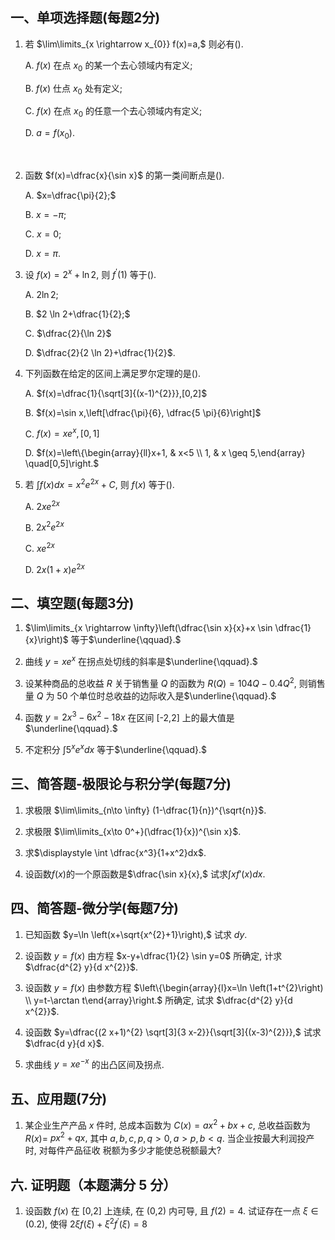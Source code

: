 ## 一、单项选择题(每题2分)

1. 若 $\lim\limits_{x \rightarrow x_{0}} f(x)=a,$ 则必有().
   
     A. $f(x)$ 在点 $x_{0}$ 的某一个去心领域内有定义;
   
     B. $f(x)$ 仕点 $x_{0}$ 处有定义;
   
     C. $f(x)$ 在点 $x_{0}$ 的任意一个去心领域内有定义;
       
     D. $a=f\left(x_{0}\right)$.
   
   ​    

2. 函数 $f(x)=\dfrac{x}{\sin x}$ 的第一类间断点是().

     A. $x=\dfrac{\pi}{2};$

     B. $x=-\pi ;$

     C. $x=0;$

     D. $x=\pi.$

     

3. 设 $f(x)=2^{x}+\ln 2,$ 则 $f^{\prime}(1)$ 等于().

     A. $2 \ln 2$;

     B. $2 \ln 2+\dfrac{1}{2};$

     C. $\dfrac{2}{\ln 2}$

     D. $\dfrac{2}{2 \ln 2}+\dfrac{1}{2}$.

     

4. 下列函数在给定的区间上满足罗尔定理的是().

     A. $f(x)=\dfrac{1}{\sqrt[3]{(x-1)^{2}}},[0,2]$

     B. $f(x)=\sin x,\left[\dfrac{\pi}{6}, \dfrac{5 \pi}{6}\right]$

     C. $f(x)=x e^{x},[0,1]$

     D. $f(x)=\left\{\begin{array}{ll}x+1, & x<5 \\ 1, & x \geq 5,\end{array} \quad[0,5]\right.$

     

5. 若 $\int f(x) d x=x^{2} e^{2 x}+C,$ 则 $f(x)$ 等于().

     A. $2 x e^{2 x}$

     B. $2x^2 e^{2x}$

     C. $xe^{2x}$

     D. $2 x(1+x) e^{2 x}$

## 二、填空题(每题3分)

1. $\lim\limits_{x \rightarrow \infty}\left(\dfrac{\sin x}{x}+x \sin \dfrac{1}{x}\right)$ 等于$\underline{\qquad}.$

   

2. 曲线 $y=x e^{x}$ 在拐点处切线的斜率是$\underline{\qquad}.$

   

3. 设某种商品的总收益 $R$ 关于销售量 $Q$ 的函数为 $R(Q)=104 Q-0.4 Q^{2},$ 则销售量 $Q$ 为 50 个单位时总收益的边际收入是$\underline{\qquad}.$

   

4. 函数 $y=2 x^{3}-6 x^{2}-18 x$ 在区间 [-2,2] 上的最大值是$\underline{\qquad}.$

   

5. 不定积分 $\int 5^{x} e^{x} d x$ 等于$\underline{\qquad}.$

## 三、简答题-极限论与积分学(每题7分)

1. 求极限 $\lim\limits_{n\to \infty} (1-\dfrac{1}{n})^{\sqrt{n}}$.

   

2. 求极限 $\lim\limits_{x\to 0^+}(\dfrac{1}{x})^{\sin x}$.

   

3. 求$\displaystyle \int \dfrac{x^3}{1+x^2}dx$.

   

4. 设函数$f(x)$的一个原函数是$\dfrac{\sin x}{x},$ 试求$\displaystyle \int xf'(x)dx.$

## 四、简答题-微分学(每题7分)

1. 已知函数 $y=\ln \left(x+\sqrt{x^{2}+1}\right),$ 试求 $d y$.

   

2. 设函数 $y=f(x)$ 由方程 $x-y+\dfrac{1}{2} \sin y=0$ 所确定, 计求 $\dfrac{d^{2} y}{d x^{2}}$.

   

3. 设函数 $y=f(x)$ 由参数方程 $\left\{\begin{array}{l}x=\ln \left(1+t^{2}\right) \\ y=t-\arctan t\end{array}\right.$ 所确定, 试求 $\dfrac{d^{2} y}{d x^{2}}$.

   

4. 设函数 $y=\dfrac{(2 x+1)^{2} \sqrt[3]{3 x-2}}{\sqrt[3]{(x-3)^{2}}},$ 试求 $\dfrac{d y}{d x}$.

   

5. 求曲线 $y=x e^{-x}$ 的出凸区间及拐点.

## 五、应用题(7分)

1. 某企业生产产品 $x$ 件时, 总成本函数为 $C(x)=a x^{2}+b x+c,$ 总收益函数为 $R(x)=$ $p x^{2}+q x,$ 其中 $a, b, c, p, q>0, a>p, b<q .$ 当企业按最大利润投产时, 对每件产品征收 税额为多少才能使总税额最大?



## 六. 证明题（本题满分 5 分）

1. 设函数 $f(x)$ 在 [0,2] 上连续, 在 (0,2) 内可导, 且 $f(2)=4 .$ 试证存在一点 $\xi \in(0.2)$, 使得 $2 \xi f(\xi)+\xi^{2} f^{\prime}(\xi)=8$
   


